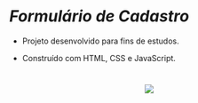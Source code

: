 # *Formulário de Cadastro*

- Projeto desenvolvido para fins de estudos.

- Construído com HTML, CSS e JavaScript.

#

<p align="center">
	<img src="https://cdn.discordapp.com/attachments/831237388583043124/921876722444546058/unknown.png"/>
</p>
